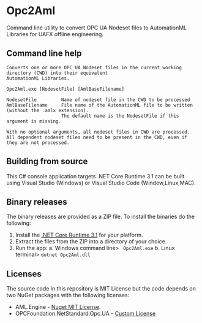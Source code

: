 # Opc2Aml

Command line utility to convert OPC UA Nodeset files to AutomationML Libraries for UAFX offline engineering.

## Command line help

```
Converts one or more OPC UA Nodeset files in the current working directory (CWD) into their equivalent
AutomationML Libraries.

Opc2Aml.exe [NodesetFile] [AmlBaseFilename]

NodesetFile         Name of nodeset file in the CWD to be processed
AmlBaseFilename     File name of the AutomationML file to be written (without the .amlx extension).
                    The default name is the NodesetFile if this argument is missing.

With no optional arguments, all nodeset files in CWD are processed.
All dependent nodeset files need to be present in the CWD, even if they are not processed.
```

## Building from source

This C# console application targets .NET Core Runtime 3.1 can be built using Visual Studio (Windows) or Visual Studio Code (Window,Linux,MAC).

## Binary releases

The binary releases are provided as a ZIP file. To install the binaries do the following:

1. Install the [.NET Core Runtime 3.1](https://dotnet.microsoft.com/download/dotnet/3.1) for your platform.
2. Extract the files from the ZIP into a directory of your choice.
3. Run the app:
   a. Windows command line> ` Opc2Aml.exe`
   b. Linux terminal> `dotnet Opc2Aml.dll`

## Licenses

The source code in this repository is MIT License but the code depends on two NuGet packages with the following licenses:

- AML.Engine -  [Nuget MIT License](https://licenses.nuget.org/MIT).
- OPCFoundation.NetStandard.Opc.UA - [Custom License](https://www.nuget.org/packages/OPCFoundation.NetStandard.Opc.Ua/1.4.367.42/license)
